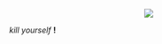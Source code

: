 <p align="center">
  <img src="https://cdn.discordapp.com/attachments/840573705544925185/1261697545265090742/tumblr_f4a692fdb32af1bd1cbc6fcf5342a99d_e0888691_400_3.png?ex=6693e6e7&is=66929567&hm=adc4b49269c0a27f1cbc24027eef51ae2c4efc43577bb486bd8ebf1eb0cb2959&">
</p>


<i>kill</i> <i>yourself</i> <b>!</b> 
</p>
